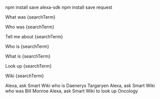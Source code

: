 npm install save alexa-sdk
npm install save request



What was {searchTerm}
 
Who was {searchTerm}

Tell me about {searchTerm}

Who is {searchTerm}

What is {searchTerm}
 
Look up {searchTerm}

Wiki {searchTerm}

Alexa, ask Smart Wiki who is Daenerys Targaryen
Alexa, ask Smart Wiki who was Bill Monroe
Alexa, ask Smart Wiki to look up Oncology

